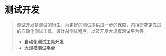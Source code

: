 # **测试开发**
> 测试开发是测试的衍生，为更好的测试提供进一步的保障，包括研究更先进的自动化测试工具，设计AI测试程序，以及开发大规模测试平台等。
> - **自动化测试工具开发**
> - **大规模测试平台**